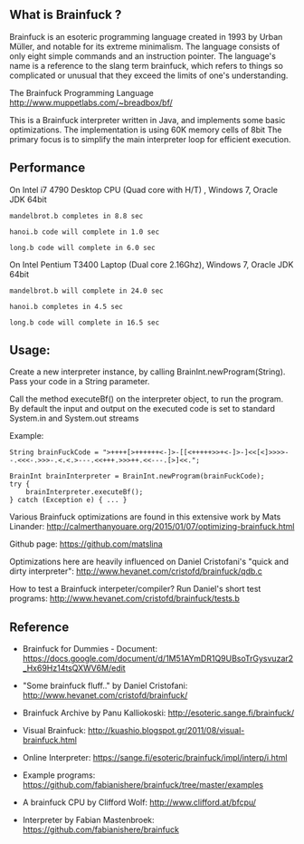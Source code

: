 ## What is Brainfuck ?
Brainfuck is an esoteric programming language created in 1993 by Urban Müller, and notable for its extreme minimalism.
The language consists of only eight simple commands and an instruction pointer.
The language's name is a reference to the slang term brainfuck, which refers to things so complicated or unusual
that they exceed the limits of one's understanding.

The Brainfuck Programming Language
http://www.muppetlabs.com/~breadbox/bf/

This is a Brainfuck interpreter written in Java, and implements some basic optimizations. 
The implementation is using 60K memory cells of 8bit
The primary focus is to simplify the main interpreter loop for efficient execution.

## Performance
On Intel i7 4790 Desktop CPU (Quad core with H/T) , Windows 7, Oracle JDK 64bit

    mandelbrot.b completes in 8.8 sec

    hanoi.b code will complete in 1.0 sec

    long.b code will complete in 6.0 sec

On Intel Pentium T3400 Laptop (Dual core 2.16Ghz), Windows 7, Oracle JDK 64bit

    mandelbrot.b will complete in 24.0 sec

    hanoi.b completes in 4.5 sec

    long.b code will complete in 16.5 sec


## Usage:
Create a new interpreter instance, by calling BrainInt.newProgram(String). 
Pass your code in a String parameter.

Call the method executeBf() on the interpreter object, to run the program. By default the input and output on the executed code is set to standard System.in and System.out streams 

Example:

	String brainFuckCode = ">++++[>++++++<-]>-[[<+++++>>+<-]>-]<<[<]>>>>--.<<<-.>>>-.<.<.>---.<<+++.>>>++.<<---.[>]<<.";

	BrainInt brainInterpreter = BrainInt.newProgram(brainFuckCode);
	try {
		brainInterpreter.executeBf();
	} catch (Exception e) { ... }
 

Various Brainfuck optimizations are found in this extensive work by Mats Linander:
http://calmerthanyouare.org/2015/01/07/optimizing-brainfuck.html

Github page: https://github.com/matslina

Optimizations here are heavily influenced on Daniel Cristofani's "quick and dirty interpreter": 
http://www.hevanet.com/cristofd/brainfuck/qdb.c

How to test a Brainfuck interpeter/compiler? 
Run Daniel's short test programs: http://www.hevanet.com/cristofd/brainfuck/tests.b


## Reference

* Brainfuck for Dummies - Document: 
https://docs.google.com/document/d/1M51AYmDR1Q9UBsoTrGysvuzar2_Hx69Hz14tsQXWV6M/edit

* "Some brainfuck fluff.." by Daniel Cristofani: 
http://www.hevanet.com/cristofd/brainfuck/

* Brainfuck Archive by Panu Kalliokoski: 
http://esoteric.sange.fi/brainfuck/

* Visual Brainfuck: 
http://kuashio.blogspot.gr/2011/08/visual-brainfuck.html

* Online Interpreter: 
https://sange.fi/esoteric/brainfuck/impl/interp/i.html

* Example programs: 
https://github.com/fabianishere/brainfuck/tree/master/examples

* A brainfuck CPU by Clifford Wolf: 
http://www.clifford.at/bfcpu/

* Interpreter by Fabian Mastenbroek: 
https://github.com/fabianishere/brainfuck


